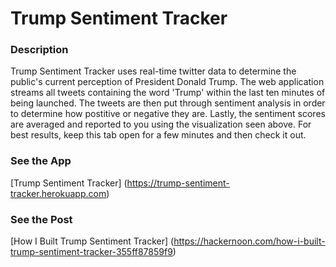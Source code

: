 # Trump Sentiment Tracker

### Description
Trump Sentiment Tracker uses real-time twitter data to determine the public's current perception of President Donald Trump. The web application streams all tweets containing the word 'Trump' within the last ten minutes of being launched. The tweets are then put through sentiment analysis in order to determine how postitive or negative they are. Lastly, the sentiment scores are averaged and reported to you using the visualization seen above. For best results, keep this tab open for a few minutes and then check it out.

### See the App
[Trump Sentiment Tracker] (https://trump-sentiment-tracker.herokuapp.com)

### See the Post
[How I Built Trump Sentiment Tracker] (https://hackernoon.com/how-i-built-trump-sentiment-tracker-355ff87859f9)
